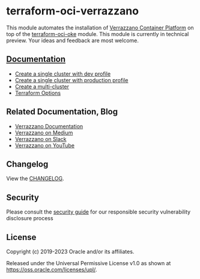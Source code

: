 [uri-changelog]: https://github.com/oracle-terraform-modules/terraform-oci-verrazzano/blob/main/docs/CHANGELOG.md
[uri-docs]: https://github.com/oracle-terraform-modules/terraform-oci-verrazzano/blob/main/docs/content/docs
[uri-multi-cluster]: https://github.com/oracle-terraform-modules/terraform-oci-verrazzano/blob/main/docs/content/docs/3.-multi-cluster.md
[uri-single-cluster-dev]: https://github.com/oracle-terraform-modules/terraform-oci-verrazzano/blob/main/docs/content/docs/1.-single-cluster-dev.md
[uri-single-cluster-prod]: https://github.com/oracle-terraform-modules/terraform-oci-verrazzano/blob/main/docs/content/docs/2.-single-cluster-prod.md
[uri-terraform-oci-oke]: https://github.com/oracle-terraform-modules/terraform-oci-oke
[uri-terraform-options]: https://github.com/oracle-terraform-modules/terraform-oci-verrazzano/blob/main/docs/content/docs/5.-terraform-options.md
[uri-verrazzano]: https://verrazzano.io
[uri-verrazzano-medium]: https://medium.com/verrazzano
[uri-verrazzano-slack]: https://bit.ly/3gOeRJn
[uri-verrazzano-youtube]: https://www.youtube.com/@verrazzano_io

# terraform-oci-verrazzano

This module automates the installation of [Verrazzano Container Platform][uri-verrazzano] on top of the [terraform-oci-oke][uri-terraform-oci-oke] module. This module is currently in technical preview. Your ideas and feedback are most welcome.

## [Documentation][uri-docs]

* [Create a single cluster with dev profile][uri-single-cluster-dev]
* [Create a single cluster with production profile][uri-single-cluster-prod]
* [Create a multi-cluster][uri-multi-cluster]
* [Terraform Options][uri-terraform-options]


## Related Documentation, Blog

* [Verrazzano Documentation][uri-verrazzano]
* [Verrazzano on Medium][uri-verrazzano-medium]
* [Verrazzano on Slack][uri-verrazzano-slack]
* [Verrazzano on YouTube][uri-verrazzano-youtube]

## Changelog

View the [CHANGELOG][uri-changelog].

## Security

Please consult the [security guide](./docs/SECURITY.md) for our responsible security vulnerability disclosure process


## License

Copyright (c) 2019-2023 Oracle and/or its affiliates.

Released under the Universal Permissive License v1.0 as shown at
<https://oss.oracle.com/licenses/upl/>.